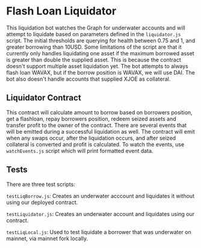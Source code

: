 # Flash Loan Liquidator

This liquidation bot watches the Graph for underwater accounts and will attempt to liquidate based on parameters defined in the `liquidator.js` script. The initial thresholds are querying for health between 0.75 and 1, and greater borrowing than 10USD. Some limitations of the script are that it currently only handles liquidating one asset if the maximum borrowed asset is greater than double the supplied asset. This is because the contract doesn't support multiple asset liquidation yet. The bot attempts to always flash loan WAVAX, but if the borrow position is WAVAX, we will use DAI. The bot also doesn't handle accounts that supplied XJOE as collateral.

## Liquidator Contract

This contract will calculate amount to borrow based on borrowers position, get a flashloan, repay borrowers position, redeem seized assets and transfer profit to the owner of the contract. There are several events that will be emitted during a successful liquidation as well. The contract will emit when any swaps occur, after the liquidation occurs, and after seized collateral is converted and profit is calculated. To watch the events, use `watchEvents.js` script which will print formatted event data.

## Tests

There are three test scripts:

`testLiqBorrow.js`: Creates an underwater acccount and liquidates it without using our deployed contract.

`testLiquidator.js`: Creates an underwater account and liquidates using our contract.

`testLiqLocal.js`: Used to test liquidate a borrower that was underwater on mainnet, via mainnet fork locally.
